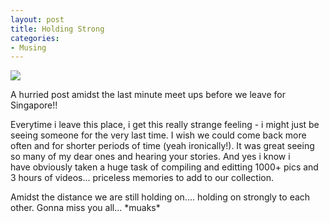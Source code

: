 ```yaml
---
layout: post
title: Holding Strong
categories:
- Musing
---
```



![](http://farm1.static.flickr.com/126/338460282_ade0bbca8f.jpg)

A hurried post amidst the last minute meet ups before we leave for Singapore!!

Everytime i leave this place, i get this really strange feeling - i might just be seeing someone for the very last time. I wish we could come back more often and for shorter periods of time (yeah ironically!). It was great seeing so many of my dear ones and hearing your stories. And yes i know i have obviously taken a huge task of compiling and editting 1000+ pics and 3 hours of videos... priceless memories to add to our collection.

Amidst the distance we are still holding on.... holding on strongly to each other. Gonna miss you all... \*muaks\* 

